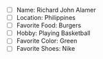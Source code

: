 - [ ] Name: Richard John Alamer
- [ ] Location: Philippines
- [ ] Favorite Food: Burgers
- [ ] Hobby: Playing Basketball
- [ ] Favorite Color: Green
- [ ] Favorite Shoes: Nike
